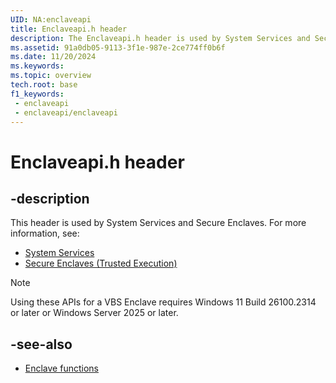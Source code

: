 ```yaml
---
UID: NA:enclaveapi
title: Enclaveapi.h header
description: The Enclaveapi.h header is used by System Services and Secure Enclaves.
ms.assetid: 91a0db05-9113-3f1e-987e-2ce774ff0b6f
ms.date: 11/20/2024
ms.keywords: 
ms.topic: overview
tech.root: base
f1_keywords:
 - enclaveapi
 - enclaveapi/enclaveapi
---
```


# Enclaveapi.h header

## -description

This header is used by System Services and Secure Enclaves. For more information, see:

- [System Services](../_base/index.md)
- [Secure Enclaves (Trusted Execution)](/windows/win32/trusted-execution/enclaves)

> [!NOTE]
> Using these APIs for a VBS Enclave requires Windows 11 Build 26100.2314 or later or Windows Server 2025 or later.

## -see-also

- [Enclave functions](/windows/win32/trusted-execution/enclaves-functions)
